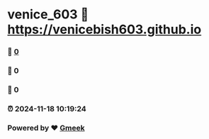 # venice_603 :link: https://venicebish603.github.io 
### :page_facing_up: [0](https://venicebish603.github.io/tag.html) 
### :speech_balloon: 0 
### :hibiscus: 0 
### :alarm_clock: 2024-11-18 10:19:24 
### Powered by :heart: [Gmeek](https://github.com/Meekdai/Gmeek)
